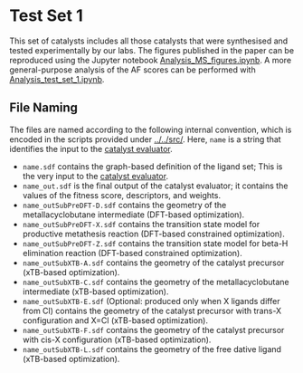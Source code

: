 # Test Set 1
This set of catalysts includes all those catalysts that were synthesised and tested experimentally by our labs.
The figures published in the paper can be reproduced using the Jupyter notebook [Analysis_MS_figures.ipynb](Analysis_MS_figures.ipynb).
A more general-purpose analysis of the AF scores can be performed with [Analysis_test_set_1.ipynb](Analysis_test_set_1.ipynb).


## File Naming
The files are named according to the following internal convention, which is encoded in the scripts provided under [../../src/](../../src/). Here, `name` is a string that identifies the input to the [catalyst evaluator](../../evaluate_catalyst.sh).

* `name.sdf` contains the graph-based definition of the ligand set; This is the very input to the [catalyst evaluator](../../evaluate_catalyst.sh).
* `name_out.sdf` is the final output of the catalyst evaluator; it contains the values of the fitness score, descriptors, and weights.
* `name_outSubPreDFT-D.sdf` contains the geometry of the metallacyclobutane intermediate (DFT-based optimization).
* `name_outSubPreDFT-X.sdf` contains the transition state model for productive metathesis reaction (DFT-based constrained optimization).
* `name_outSubPreDFT-Z.sdf` contains the transition state model for beta-H elimination reaction (DFT-based constrained optimization).
* `name_outSubXTB-A.sdf` contains the geometry of the catalyst precursor (xTB-based optimization).
* `name_outSubXTB-C.sdf` contains the geometry of the metallacyclobutane intermediate (xTB-based optimization).
* `name_outSubXTB-E.sdf` (Optional: produced only when X ligands differ from Cl) contains the geometry of the catalyst precursor with trans-X configuration and X=Cl (xTB-based optimization).
* `name_outSubXTB-F.sdf` contains the geometry of the catalyst precursor with cis-X configuration (xTB-based optimization).
* `name_outSubXTB-L.sdf` contains the geometry of the free dative ligand (xTB-based optimization).
